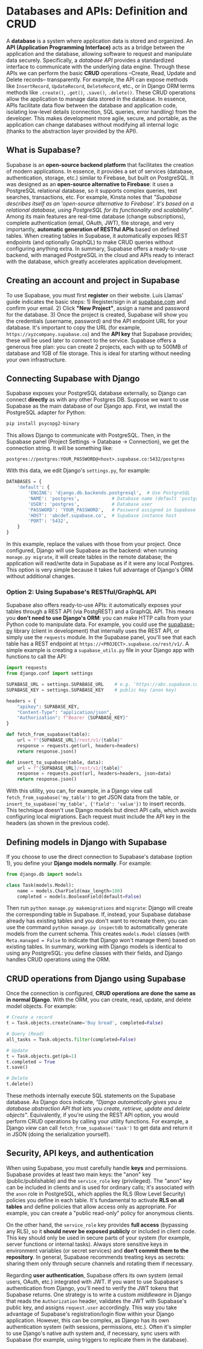 # Databases and APIs: Definition and CRUD

A **database** is a system where application data is stored and organized. An **API (Application Programming Interface)** acts as a bridge between the application and the database, allowing software to request and manipulate data securely. Specifically, a *database API* provides a standardized interface to communicate with the underlying data engine. Through these APIs we can perform the basic **CRUD** operations –Create, Read, Update and Delete records– transparently. For example, the API can expose methods like `InsertRecord`, `UpdateRecord`, `DeleteRecord`, etc., or in Django ORM terms methods like `.create()`, `.get()`, `.save()`, `.delete()`. These CRUD operations allow the application to manage data stored in the database. In essence, APIs facilitate data flow between the database and application code, isolating low-level details (connection, SQL queries, error handling) from the developer. This makes development more agile, secure, and portable, as the application can change databases without modifying all internal logic (thanks to the abstraction layer provided by the API).

## What is Supabase?

Supabase is an **open-source backend platform** that facilitates the creation of modern applications. In essence, it provides a set of services (database, authentication, storage, etc.) similar to Firebase, but built on PostgreSQL. It was designed as an **open-source alternative to Firebase**: it uses a PostgreSQL relational database, so it supports complex queries, text searches, transactions, etc. For example, Kinsta notes that *"Supabase describes itself as an 'open-source alternative to Firebase'. It's based on a relational database, using PostgreSQL for its functionality and scalability"*. Among its main features are real-time database (change subscriptions), complete authentication (email, OAuth, JWT), file storage, and very importantly, **automatic generation of RESTful APIs** based on defined tables. When creating tables in Supabase, it automatically exposes REST endpoints (and optionally GraphQL) to make CRUD queries without configuring anything extra. In summary, Supabase offers a ready-to-use backend, with managed PostgreSQL in the cloud and APIs ready to interact with the database, which greatly accelerates application development.

## Creating an account and project in Supabase

To use Supabase, you must first **register** on their website. Luis Llamas' guide indicates the basic steps: 1) Register/sign in at [supabase.com](https://supabase.com) and confirm your email. 2) Click **"New Project"**, assign a name and password for the database. 3) Once the project is created, Supabase will show you the credentials (username, password) and the API endpoint URL for your database. It's important to copy the URL (for example, `https://xyzcompany.supabase.co`) and the **API key** that Supabase provides; these will be used later to connect to the service. Supabase offers a generous free plan: you can create 2 projects, each with up to 500MB of database and 1GB of file storage. This is ideal for starting without needing your own infrastructure.

## Connecting Supabase with Django

Supabase exposes your PostgreSQL database externally, so Django can connect **directly** as with any other Postgres DB. Suppose we want to use Supabase as the main database of our Django app. First, we install the PostgreSQL adapter for Python:

```bash
pip install psycopg2-binary
```

This allows Django to communicate with PostgreSQL. Then, in the Supabase panel (Project Settings → Database → Connection), we get the connection string. It will be something like:

```
postgres://postgres:YOUR_PASSWORD@<host>.supabase.co:5432/postgres
```

With this data, we edit Django's `settings.py`, for example:

```python
DATABASES = {
    'default': {
        'ENGINE': 'django.db.backends.postgresql',  # Use PostgreSQL
        'NAME': 'postgres',            # Database name (default 'postgres')
        'USER': 'postgres',            # Database user
        'PASSWORD': 'YOUR_PASSWORD',   # Password assigned in Supabase
        'HOST': 'abcdef.supabase.co',  # Supabase instance host
        'PORT': '5432',
    }
}
```

In this example, replace the values with those from your project. Once configured, Django will use Supabase as the backend: when running `manage.py migrate`, it will create tables in the remote database; the application will read/write data in Supabase as if it were any local Postgres. This option is very simple because it takes full advantage of Django's ORM without additional changes.

### Option 2: Using Supabase's RESTful/GraphQL API

Supabase also offers ready-to-use APIs: it automatically exposes your tables through a REST API (via PostgREST) and a GraphQL API. This means you **don't need to use Django's ORM**: you can make HTTP calls from your Python code to manipulate data. For example, you could use the [supabase-py](https://github.com/supabase-community/supabase-py) library (client in development) that internally uses the REST API, or simply use the `requests` module. In the Supabase panel, you'll see that each table has a REST endpoint at `https://<PROJECT>.supabase.co/rest/v1/`. A simple example is creating a `supabase_utils.py` file in your Django app with functions to call the API:

```python
import requests
from django.conf import settings

SUPABASE_URL = settings.SUPABASE_URL    # e.g. 'https://abc.supabase.co'
SUPABASE_KEY = settings.SUPABASE_KEY    # public key (anon key)

headers = {
    "apikey": SUPABASE_KEY,
    "Content-Type": "application/json",
    "Authorization": f"Bearer {SUPABASE_KEY}"
}

def fetch_from_supabase(table):
    url = f"{SUPABASE_URL}/rest/v1/{table}"
    response = requests.get(url, headers=headers)
    return response.json()

def insert_to_supabase(table, data):
    url = f"{SUPABASE_URL}/rest/v1/{table}"
    response = requests.post(url, headers=headers, json=data)
    return response.json()
```

With this utility, you can, for example, in a Django view call `fetch_from_supabase('my_table')` to get JSON data from the table, or `insert_to_supabase('my_table', {'field': 'value'})` to insert records. This technique doesn't use Django models but direct API calls, which avoids configuring local migrations. Each request must include the API key in the headers (as shown in the previous code).

## Defining models in Django with Supabase

If you choose to use the direct connection to Supabase's database (option 1), you define your **Django models normally**. For example:

```python
from django.db import models

class Task(models.Model):
    name = models.CharField(max_length=100)
    completed = models.BooleanField(default=False)
```

Then run `python manage.py makemigrations` and `migrate`: Django will create the corresponding table in Supabase. If, instead, your Supabase database already has existing tables and you don't want to recreate them, you can use the command `python manage.py inspectdb` to automatically generate models from the current schema. This creates `models.Model` classes (with `Meta.managed = False` to indicate that Django won't manage them) based on existing tables. In summary, working with Django models is identical to using any PostgreSQL: you define classes with their fields, and Django handles CRUD operations using the ORM.

## CRUD operations from Django using Supabase

Once the connection is configured, **CRUD operations are done the same as in normal Django**. With the ORM, you can create, read, update, and delete model objects. For example:

```python
# Create a record
t = Task.objects.create(name='Buy bread', completed=False)

# Query (Read)
all_tasks = Task.objects.filter(completed=False)

# Update
t = Task.objects.get(pk=1)
t.completed = True
t.save()

# Delete
t.delete()
```

These methods internally execute SQL statements on the Supabase database. As Django docs indicate, *"Django automatically gives you a database abstraction API that lets you create, retrieve, update and delete objects"*. Equivalently, if you're using the REST API option, you would perform CRUD operations by calling your utility functions. For example, a Django *view* can call `fetch_from_supabase('task')` to get data and return it in JSON (doing the serialization yourself).

## Security, API keys, and authentication

When using Supabase, you must carefully handle **keys** and permissions. Supabase provides at least two main keys: the "anon" key (public/publishable) and the `service_role` key (privileged). The "anon" key can be included in clients and is used for ordinary calls; it's associated with the `anon` role in PostgreSQL, which applies the RLS (Row Level Security) policies you define in each table. It's fundamental to activate **RLS on all tables** and define policies that allow access only as appropriate. For example, you can create a "public read-only" policy for anonymous clients.

On the other hand, the `service_role` key provides **full access** (bypassing any RLS), so it **should never be exposed publicly** or included in client code. This key should only be used in secure parts of your system (for example, server functions or internal tasks). Always store sensitive keys in environment variables (or secret services) and **don't commit them to the repository**. In general, Supabase recommends treating keys as secrets: sharing them only through secure channels and rotating them if necessary.

Regarding **user authentication**, Supabase offers its own system (email users, OAuth, etc.) integrated with JWT. If you want to use Supabase's authentication from Django, you'll need to verify the JWT tokens that Supabase returns. One strategy is to write a custom *middleware* in Django that reads the `Authorization` header, validates the JWT with Supabase's public key, and assigns `request.user` accordingly. This way you take advantage of Supabase's registration/login flow within your Django application. However, this can be complex, as Django has its own authentication system (with sessions, permissions, etc.). Often it's simpler to use Django's native auth system and, if necessary, sync users with Supabase (for example, using triggers to replicate them in the database).

